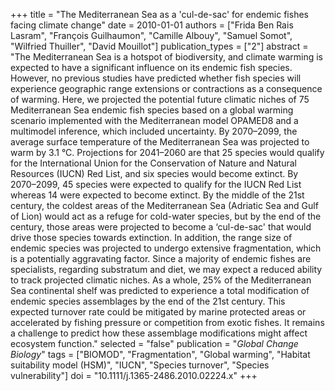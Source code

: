 +++
title = "The Mediterranean Sea as a 'cul-de-sac' for endemic fishes facing climate change"
date = 2010-01-01
authors = ["Frida Ben Rais Lasram", "François Guilhaumon", "Camille Albouy", "Samuel Somot", "Wilfried Thuiller", "David Mouillot"]
publication_types = ["2"]
abstract = "The Mediterranean Sea is a hotspot of biodiversity, and climate warming is expected to have a significant influence on its endemic fish species. However, no previous studies have predicted whether fish species will experience geographic range extensions or contractions as a consequence of warming. Here, we projected the potential future climatic niches of 75 Mediterranean Sea endemic fish species based on a global warming scenario implemented with the Mediterranean model OPAMED8 and a multimodel inference, which included uncertainty. By 2070–2099, the average surface temperature of the Mediterranean Sea was projected to warm by 3.1 °C. Projections for 2041–2060 are that 25 species would qualify for the International Union for the Conservation of Nature and Natural Resources (IUCN) Red List, and six species would become extinct. By 2070–2099, 45 species were expected to qualify for the IUCN Red List whereas 14 were expected to become extinct. By the middle of the 21st century, the coldest areas of the Mediterranean Sea (Adriatic Sea and Gulf of Lion) would act as a refuge for cold-water species, but by the end of the century, those areas were projected to become a ‘cul-de-sac' that would drive those species towards extinction. In addition, the range size of endemic species was projected to undergo extensive fragmentation, which is a potentially aggravating factor. Since a majority of endemic fishes are specialists, regarding substratum and diet, we may expect a reduced ability to track projected climatic niches. As a whole, 25% of the Mediterranean Sea continental shelf was predicted to experience a total modification of endemic species assemblages by the end of the 21st century. This expected turnover rate could be mitigated by marine protected areas or accelerated by fishing pressure or competition from exotic fishes. It remains a challenge to predict how these assemblage modifications might affect ecosystem function."
selected = "false"
publication = "*Global Change Biology*"
tags = ["BIOMOD", "Fragmentation", "Global warming", "Habitat suitability model (HSM)", "IUCN", "Species turnover", "Species vulnerability"]
doi = "10.1111/j.1365-2486.2010.02224.x"
+++

